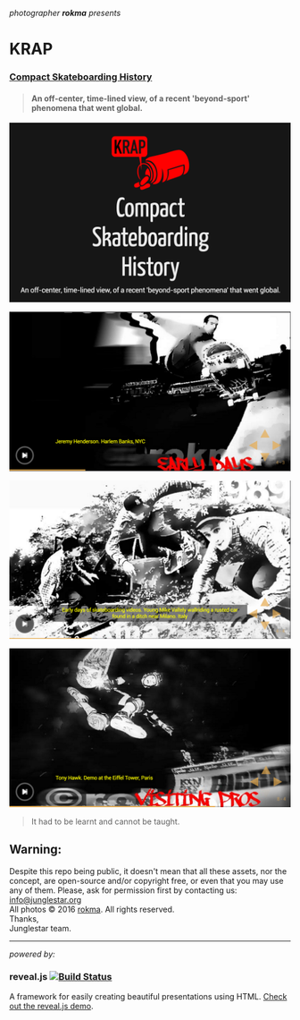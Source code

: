 _photographer **rokma** presents_
# KRAP
### [Compact Skateboarding History](http://krap.junglestar.org)

>#### An off-center, time-lined view, of a recent 'beyond-sport' phenomena that went global.

![intro screen](screen.png)

![intro screen](shot2.png)

![intro screen](shot1.png)

![intro screen](shot3.png)

>It had to be learnt and cannot be taught.

## Warning:

Despite this repo being public, it doesn't mean that all these assets, nor the concept, are open-source and/or copyright free, or even that you may use any of them. Please, ask for permission first by contacting us: info@junglestar.org    
All photos © 2016 [rokma](http://rokma.com). All rights reserved.    
Thanks,  
Junglestar team.

- - -


_powered by:_
### reveal.js [![Build Status](https://travis-ci.org/hakimel/reveal.js.png?branch=master)](https://travis-ci.org/hakimel/reveal.js)

A framework for easily creating beautiful presentations using HTML. [Check out the reveal.js demo](http://lab.hakim.se/reveal-js/).
